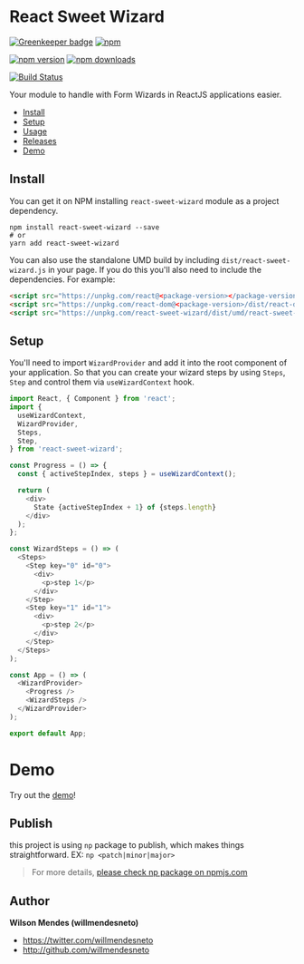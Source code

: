 # React Sweet Wizard

[![Greenkeeper badge](https://badges.greenkeeper.io/willmendesneto/react-sweet-wizard.svg)](https://greenkeeper.io/)
[![npm](https://img.shields.io/badge/stackblitz-online-orange.svg)](https://stackblitz.com/edit/react-sweet-wizard-sample)

[![npm version](https://badge.fury.io/js/react-sweet-wizard.svg)](http://badge.fury.io/js/react-sweet-wizard) [![npm downloads](https://img.shields.io/npm/dm/react-sweet-wizard.svg)](https://npmjs.org/react-sweet-wizard)

[![Build Status](https://circleci.com/gh/willmendesneto/react-sweet-wizard.svg?style=shield)](https://circleci.com/gh/willmendesneto/react-sweet-wizard)

Your module to handle with Form Wizards in ReactJS applications easier.

- [Install](#install)
- [Setup](#setup)
- [Usage](#usage)
- [Releases](#releases)
- [Demo](#demo)

## Install

You can get it on NPM installing `react-sweet-wizard` module as a project dependency.

```shell
npm install react-sweet-wizard --save
# or
yarn add react-sweet-wizard
```

You can also use the standalone UMD build by including `dist/react-sweet-wizard.js` in your page. If you do this you'll also need to include the dependencies. For example:

```html
<script src="https://unpkg.com/react@<package-version></package-version>/dist/react.js"></script>
<script src="https://unpkg.com/react-dom@<package-version>/dist/react-dom.js"></script>
<script src="https://unpkg.com/react-sweet-wizard/dist/umd/react-sweet-wizard.js"></script>
```

## Setup

You'll need to import `WizardProvider` and add it into the root component of your application. So that you can create your wizard steps by using `Steps`, `Step` and control them via `useWizardContext` hook.

```javascript
import React, { Component } from 'react';
import {
  useWizardContext,
  WizardProvider,
  Steps,
  Step,
} from 'react-sweet-wizard';

const Progress = () => {
  const { activeStepIndex, steps } = useWizardContext();

  return (
    <div>
      State {activeStepIndex + 1} of {steps.length}
    </div>
  );
};

const WizardSteps = () => (
  <Steps>
    <Step key="0" id="0">
      <div>
        <p>step 1</p>
      </div>
    </Step>
    <Step key="1" id="1">
      <div>
        <p>step 2</p>
      </div>
    </Step>
  </Steps>
);

const App = () => (
  <WizardProvider>
    <Progress />
    <WizardSteps />
  </WizardProvider>
);

export default App;
```

# Demo

Try out the [demo](https://stackblitz.com/edit/react-sweet-wizard-sample)!

## Publish

this project is using `np` package to publish, which makes things straightforward. EX: `np <patch|minor|major>`

> For more details, [please check np package on npmjs.com](https://www.npmjs.com/package/np)

## Author

**Wilson Mendes (willmendesneto)**

- <https://twitter.com/willmendesneto>
- <http://github.com/willmendesneto>
